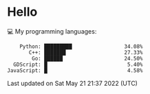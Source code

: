 # Hello

💻 My programming languages:

```
    Python: █████████                 34.08%
       C++: ███████                   27.33%
        Go: ██████                    24.50%
  GDScript: █                          5.40%
JavaScript: █                          4.58%
```

Last updated on Sat May 21 21:37 2022 (UTC)

